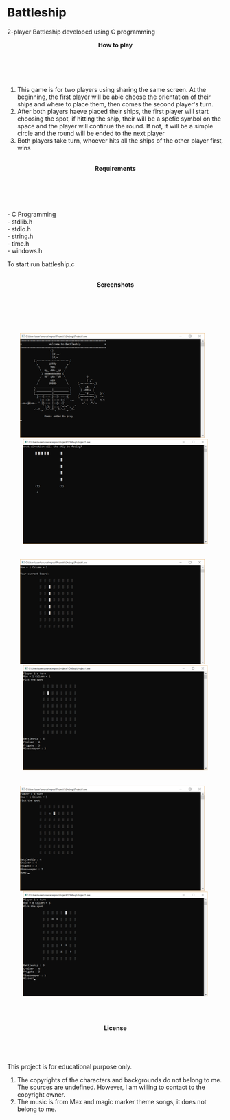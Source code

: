 # Battleship
2-player Battleship developed using C programming 

<b><header>How to play</header></b><br>
1. This game is for two players using sharing the same screen. At the beginning, the first player will be able choose the orientation of
their ships and where to place them, then comes the second player's turn.<br>
2. After both players haeve placed their ships, the first player will start choosing the spot, if hitting the ship, their will be a spefic 
symbol on the space and the player will continue the round. If not, it will be a simple circle and the round will be ended to the next 
player<br>
3. Both players take turn, whoever hits all the ships of the other player first, wins <br>

<br>
<b><header>Requirements</header></b><br><br>
- C Programming <br>
- stdlib.h <br>
- stdio.h <br>
- string.h <br>
- time.h <br>
- windows.h <br>

To start run battleship.c<br><br>


<b><header>Screenshots</header></b><br><br>
<p align="center">
  <img src="https://github.com/treesakul/battleship/blob/master/Screenshots/screenshot1.png" width="430" title="hover text">&emsp;
  <img src="https://github.com/treesakul/battleship/blob/master/Screenshots/screenshot2.png" width="430" alt="accessibility text"><br><br><br>
  <img src="https://github.com/treesakul/battleship/blob/master/Screenshots/screenshot3.png" width="430" title="hover text">&emsp;
  <img src="https://github.com/treesakul/battleship/blob/master/Screenshots/screenshot4.png" width="430" alt="accessibility text"><br><br><br>
  <img src="https://github.com/treesakul/battleship/blob/master/Screenshots/screenshot5.png" width="430" alt="accessibility text">&emsp;
  <img src="https://github.com/treesakul/battleship/blob/master/Screenshots/screenshot6.png" width="430" alt="accessibility text"><br>
</p>

<br><br>
<b><header>License</header></b><br>
This project is for educational purpose only. 
1. The copyrights of the characters and backgrounds do not belong to me. The sources are undefined. However, I am willing to contact to
the copyright owner.
2. The music is from Max and magic marker theme songs, it does not belong to me.
